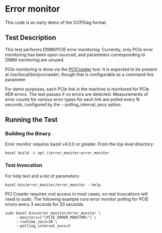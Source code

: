 # Error monitor

This code is an early demo of the OCPDiag format.

## Test Description

This test performs DIMM/PCIE error monitoring. Currently, only PCIe
error monitoring has been open-sourced, and parameters corresponding
to DIMM monitoring are unused.

PCIe monitoring is done via the [PCICrawler](https://github.com/facebook/pcicrawler) tool.
It is expected to be present at /usr/local/bin/pcicrawler, though that is configurable as 
a command line parameter

For demo purposes, each PCIe link in the machine is monitored for PCIe AER errors. The test
passes if no errors are detected. Measurements of error counts for various error types for
each link are polled every N seconds, configured by the --polling_interval_secs option.
## Running the Test

### Building the Binary

Error monitor requires bazel v4.0.0 or greater. From the
top level directory:

```shell
bazel build -c opt //error_monitor:error_monitor
```
### Test Invocation

For help text and a list of parameters:
```shell
bazel-bin/error_monitor/error_monitor --help
```

PCI Crawler requires root access in most cases, so real invocations
will need to sudo. The following example runs error monitor polling
for PCIE errors every 3 seconds for 20 seconds.

```shell
sudo bazel-bin/error_monitor/error_monitor \
     --monitors=["\PCIE_ERROR_MONITOR\"] \
     --runtime_secs=20 \
     --polling_interval_secs=3
```
